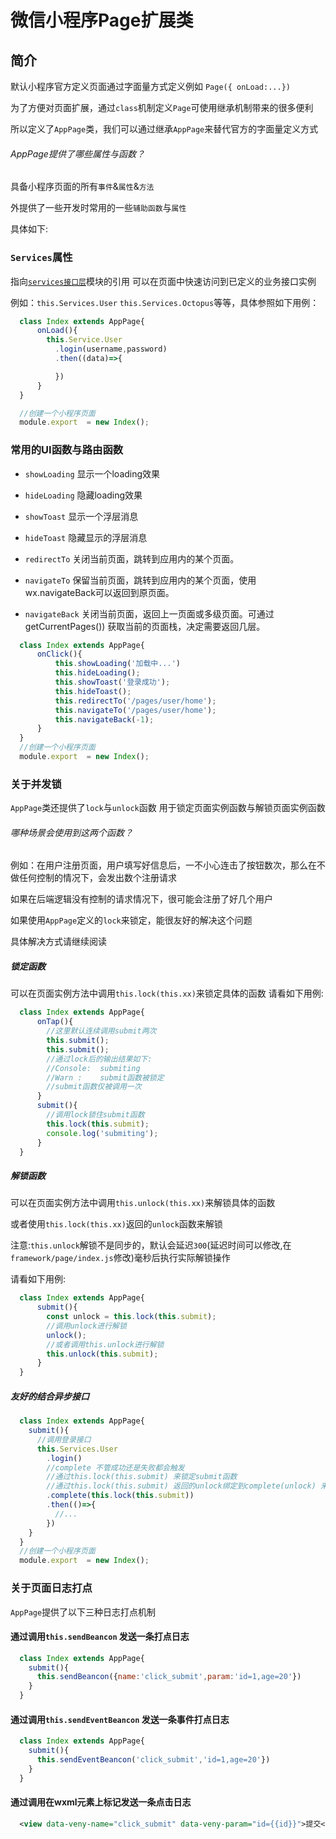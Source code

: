 # 微信小程序Page扩展类

## 简介

默认小程序官方定义页面通过字面量方式定义例如 `Page({ onLoad:...})`

为了方便对页面扩展，通过`class`机制定义`Page`可使用继承机制带来的很多便利

所以定义了`AppPage`类，我们可以通过继承`AppPage`来替代官方的字面量定义方式

###### AppPage提供了哪些属性与函数？

具备小程序页面的所有`事件`&`属性`&`方法`

外提供了一些开发时常用的一些`辅助函数`与`属性` 

具体如下:

### `Services`属性

指向[`services接口层`](/app/api/services)模块的引用 可以在页面中快速访问到已定义的业务接口实例

例如：`this.Services.User` `this.Services.Octopus`等等，具体参照如下用例：

```js
  class Index extends AppPage{
      onLoad(){
        this.Service.User
          .login(username,password)
          .then((data)=>{

          })
      }
  }

  //创建一个小程序页面
  module.export  = new Index();
```

### 常用的UI函数与路由函数

- `showLoading` 显示一个loading效果

- `hideLoading` 隐藏loading效果

- `showToast` 显示一个浮层消息

- `hideToast` 隐藏显示的浮层消息

- `redirectTo` 关闭当前页面，跳转到应用内的某个页面。

- `navigateTo` 保留当前页面，跳转到应用内的某个页面，使用wx.navigateBack可以返回到原页面。

- `navigateBack` 关闭当前页面，返回上一页面或多级页面。可通过 getCurrentPages()) 获取当前的页面栈，决定需要返回几层。

```js
  class Index extends AppPage{
      onClick(){
          this.showLoading('加载中...')
          this.hideLoading();
          this.showToast('登录成功');
          this.hideToast();
          this.redirectTo('/pages/user/home');
          this.navigateTo('/pages/user/home');
          this.navigateBack(-1);
      }
  }
  //创建一个小程序页面
  module.export  = new Index();
```

### 关于并发锁

`AppPage`类还提供了`lock`与`unlock`函数 用于锁定页面实例函数与解锁页面实例函数

###### 哪种场景会使用到这两个函数？

例如：在用户注册页面，用户填写好信息后，一不小心连击了按钮数次，那么在不做任何控制的情况下，会发出数个注册请求

如果在后端逻辑没有控制的请求情况下，很可能会注册了好几个用户

如果使用`AppPage`定义的`lock`来锁定，能很友好的解决这个问题

具体解决方式请继续阅读

##### 锁定函数

可以在页面实例方法中调用`this.lock(this.xx)`来锁定具体的函数 请看如下用例:

```js
  class Index extends AppPage{
      onTap(){
        //这里默认连续调用submit两次
        this.submit();
        this.submit();
        //通过lock后的输出结果如下:
        //Console:  submiting
        //Warn :    submit函数被锁定
        //submit函数仅被调用一次
      }
      submit(){
        //调用lock锁住submit函数
        this.lock(this.submit);
        console.log('submiting');
      }
  }
```

##### 解锁函数

可以在页面实例方法中调用`this.unlock(this.xx)`来解锁具体的函数

或者使用`this.lock(this.xx)`返回的`unlock`函数来解锁

注意:`this.unlock`解锁不是同步的，默认会延迟`300`(延迟时间可以修改,在`framework/page/index.js`修改)毫秒后执行实际解锁操作

请看如下用例:

```js
  class Index extends AppPage{
      submit(){
        const unlock = this.lock(this.submit);
        //调用unlock进行解锁
        unlock();
        //或者调用this.unlock进行解锁
        this.unlock(this.submit);
      }
  }
```

##### 友好的结合异步接口

```js
  class Index extends AppPage{
    submit(){
      //调用登录接口
      this.Services.User
        .login()
        //complete 不管成功还是失败都会触发
        //通过this.lock(this.submit) 来锁定submit函数  
        //通过this.lock(this.submit) 返回的unlock绑定到complete(unlock) 来设置在接口完毕后自动解锁函数
        .complete(this.lock(this.submit))
        .then(()=>{
          //...
        })
    }
  }
  //创建一个小程序页面
  module.export  = new Index();
```

### 关于页面日志打点

`AppPage`提供了以下三种日志打点机制

#### 通过调用`this.sendBeancon` 发送一条打点日志

```js
  class Index extends AppPage{
    submit(){
      this.sendBeancon({name:'click_submit',param:'id=1,age=20'})
    }
  }
```

#### 通过调用`this.sendEventBeancon` 发送一条事件打点日志

```js
  class Index extends AppPage{
    submit(){
      this.sendEventBeancon('click_submit','id=1,age=20'})
    }
  }
```

#### 通过调用在wxml元素上标记发送一条点击日志

```xml
  <view data-veny-name="click_submit" data-veny-param="id={{id}}">提交</view>
```
